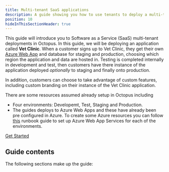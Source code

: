 ```yaml
---
title: Multi-tenant SaaS applications
description: A guide showing you how to use tenants to deploy a multi-tenant SaaS application using Octopus Deploy.
position: 10
hideInThisSectionHeader: true
---
```


This guide will introduce you to Software as a Service (SaaS) multi-tenant deployments in Octopus. In this guide, we will be deploying an application called **Vet Clinic**. When a customer signs up to Vet Clinic, they get their own [Azure Web App](/docs/infrastructure/deployment-targets/azure/web-app-targets/index.md) and database for staging and production, choosing which region the application and data are hosted in. Testing is completed internally in development and test, then customers have there instance of the application deployed *optionally* to staging and finally onto production. 

In addition, customers can choose to take advantage of custom features, including custom branding on their instance of the Vet Clinic application.

There are some resources assumed already setup in Octopus including 

* Four environments: Developemt, Test, Staging and Production.
* The guides deploys to Azure Web Apps and these have already been pre configured in Azure. To create some Azure resources you can follow [this](https://octopus.com/docs/runbooks/runbook-examples/azure/provision-app-service
) runbook guide to set up Azure Web App Services for each of the environments. 

<span><a class="btn btn-success" href="/docs/tenants/guides/multi-tenant-saas-application/creating-new-lifecycle">Get Started</a></span>

## Guide contents

The following sections make up the guide:
